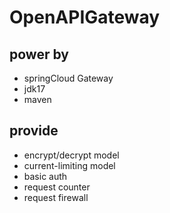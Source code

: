 # OpenAPIGateway

## power by 
- springCloud Gateway
- jdk17
- maven


## provide
- encrypt/decrypt model
- current-limiting model
- basic auth
- request counter
- request firewall

